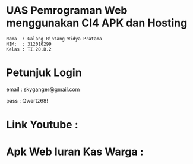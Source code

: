 # UAS Pemrograman Web menggunakan CI4 APK dan Hosting
~~~
Nama  : Galang Rintang Widya Pratama
NIM:  : 312010299
Kelas : TI.20.B.2
~~~
# Petunjuk Login
email : skyganger@gmail.com

pass : Qwertz68!

# Link Youtube :

# Apk Web Iuran Kas Warga :
